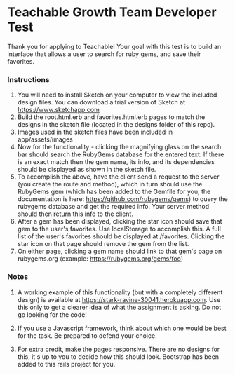 # Teachable Growth Team Developer Test

Thank you for applying to Teachable! Your goal with this test is to build an interface that allows a user to search for ruby gems, and save their favorites.

### Instructions

1. You will need to install Sketch on your computer to view the included design files. You can download a trial version of Sketch at https://www.sketchapp.com
2. Build the root.html.erb and favorites.html.erb pages to match the designs in the sketch file (located in the designs folder of this repo).
3. Images used in the sketch files have been included in app/assets/images
4. Now for the functionality - clicking the magnifying glass on the search bar should search the RubyGems database for the entered text. If there is an exact match then the gem name, its info, and its dependencies should be displayed as shown in the sketch file.
5. To accomplish the above, have the client send a request to the server (you create the route and method), which in turn should use the RubyGems gem (which has been added to the Gemfile for you, the documentation is here: https://github.com/rubygems/gems) to query the rubygems database and get the required info. Your server method should then return this info to the client.
6. After a gem has been displayed, clicking the star icon should save that gem to the user's favorites. Use localStorage to accomplish this. A full list of the user's favorites should be displayed at /favorites. Clicking the star icon on that page should remove the gem from the list.
7. On either page, clicking a gem name should link to that gem's page on rubygems.org (example: https://rubygems.org/gems/foo)

### Notes

1. A working example of this functionality (but with a completely different design) is available at https://stark-ravine-30041.herokuapp.com. Use this only to get a clearer idea of what the assignment is asking. Do not go looking for the code!

2. If you use a Javascript framework, think about which one would be best for the task. Be prepared to defend your choice.

3. For extra credit, make the pages responsive. There are no designs for this, it's up to you to decide how this should look. Bootstrap has been added to this rails project for you.
